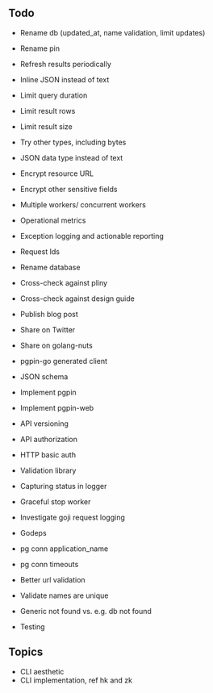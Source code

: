 ## Todo

- Rename db (updated_at, name validation, limit updates)
* Rename pin
* Refresh results periodically
* Inline JSON instead of text
* Limit query duration
* Limit result rows
* Limit result size

* Try other types, including bytes
* JSON data type instead of text
* Encrypt resource URL
* Encrypt other sensitive fields
* Multiple workers/ concurrent workers
* Operational metrics
* Exception logging and actionable reporting
* Request Ids
* Rename database
* Cross-check against pliny
* Cross-check against design guide
* Publish blog post
* Share on Twitter
* Share on golang-nuts
* pgpin-go generated client
* JSON schema
* Implement pgpin
* Implement pgpin-web
* API versioning
* API authorization
* HTTP basic auth
* Validation library
* Capturing status in logger
* Graceful stop worker
* Investigate goji request logging
* Godeps
* pg conn application_name
* pg conn timeouts
* Better url validation
* Validate names are unique
* Generic not found vs. e.g. db not found
* Testing

## Topics

* CLI aesthetic
* CLI implementation, ref hk and zk
